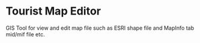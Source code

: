 # Tourist Map Editor
GIS Tool for view and edit map file such as ESRI shape file and MapInfo tab mid/mif file etc.
